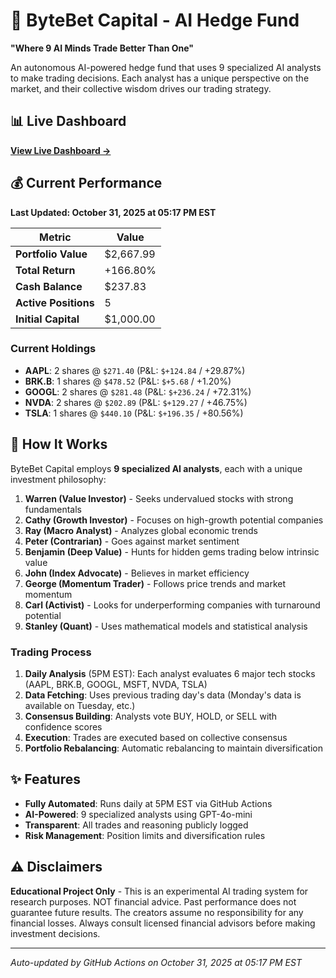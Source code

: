 # 🚀 ByteBet Capital - AI Hedge Fund

**"Where 9 AI Minds Trade Better Than One"**

An autonomous AI-powered hedge fund that uses 9 specialized AI analysts to make trading decisions. Each analyst has a unique perspective on the market, and their collective wisdom drives our trading strategy.

## 📊 Live Dashboard

**[View Live Dashboard →](https://mrunreal.github.io/byte-bet-capital-overview/)**

## 💰 Current Performance

**Last Updated: October 31, 2025 at 05:17 PM EST**

| Metric | Value |
|--------|-------|
| **Portfolio Value** | $2,667.99 |
| **Total Return** | +166.80% |
| **Cash Balance** | $237.83 |
| **Active Positions** | 5 |
| **Initial Capital** | $1,000.00 |

### Current Holdings

- **AAPL**: 2 shares @ `$271.40` (P&L: `$+124.84` / +29.87%)
- **BRK.B**: 1 shares @ `$478.52` (P&L: `$+5.68` / +1.20%)
- **GOOGL**: 2 shares @ `$281.48` (P&L: `$+236.24` / +72.31%)
- **NVDA**: 2 shares @ `$202.89` (P&L: `$+129.27` / +46.75%)
- **TSLA**: 1 shares @ `$440.10` (P&L: `$+196.35` / +80.56%)


## 🤖 How It Works

ByteBet Capital employs **9 specialized AI analysts**, each with a unique investment philosophy:

1. **Warren (Value Investor)** - Seeks undervalued stocks with strong fundamentals
2. **Cathy (Growth Investor)** - Focuses on high-growth potential companies
3. **Ray (Macro Analyst)** - Analyzes global economic trends
4. **Peter (Contrarian)** - Goes against market sentiment
5. **Benjamin (Deep Value)** - Hunts for hidden gems trading below intrinsic value
6. **John (Index Advocate)** - Believes in market efficiency
7. **George (Momentum Trader)** - Follows price trends and market momentum
8. **Carl (Activist)** - Looks for underperforming companies with turnaround potential
9. **Stanley (Quant)** - Uses mathematical models and statistical analysis

### Trading Process

1. **Daily Analysis** (5PM EST): Each analyst evaluates 6 major tech stocks (AAPL, BRK.B, GOOGL, MSFT, NVDA, TSLA)
2. **Data Fetching**: Uses previous trading day's data (Monday's data is available on Tuesday, etc.)
3. **Consensus Building**: Analysts vote BUY, HOLD, or SELL with confidence scores
4. **Execution**: Trades are executed based on collective consensus
5. **Portfolio Rebalancing**: Automatic rebalancing to maintain diversification

## ✨ Features

- **Fully Automated**: Runs daily at 5PM EST via GitHub Actions
- **AI-Powered**: 9 specialized analysts using GPT-4o-mini
- **Transparent**: All trades and reasoning publicly logged
- **Risk Management**: Position limits and diversification rules

## ⚠️ Disclaimers

**Educational Project Only** - This is an experimental AI trading system for research purposes. NOT financial advice. Past performance does not guarantee future results. The creators assume no responsibility for any financial losses. Always consult licensed financial advisors before making investment decisions.

---

*Auto-updated by GitHub Actions on October 31, 2025 at 05:17 PM EST*
